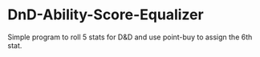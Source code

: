 # DnD-Ability-Score-Equalizer
Simple program to roll 5 stats for D&amp;D and use point-buy to assign the 6th stat.

